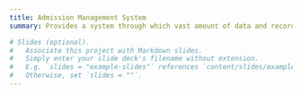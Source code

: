 ```yaml
---
title: Admission Management System
summary: Provides a system through which vast amount of data and records of students could be maintained in a systematic and clean manner for smoother administration procedures. Uses Python, MySQL, Tkinter.

# Slides (optional).
#   Associate this project with Markdown slides.
#   Simply enter your slide deck's filename without extension.
#   E.g. `slides = "example-slides"` references `content/slides/example-slides.md`.
#   Otherwise, set `slides = ""`.
---
```

